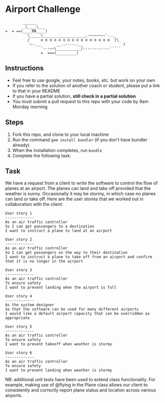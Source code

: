 Airport Challenge
=================

```
        ______
        _\____\___
=  = ==(____MA____)
          \_____\___________________,-~~~~~~~`-.._
          /     o o o o o o o o o o o o o o o o  |\_
          `~-.__       __..----..__                  )
                `---~~\___________/------------`````
                =  ===(_________)

```

Instructions
---------

* Feel free to use google, your notes, books, etc. but work on your own
* If you refer to the solution of another coach or student, please put a link to that in your README
* If you have a partial solution, **still check in a partial solution**
* You must submit a pull request to this repo with your code by 9am Monday morning

Steps
-------

1. Fork this repo, and clone to your local machine
2. Run the command `gem install bundler` (if you don't have bundler already)
3. When the installation completes, run `bundle`
4. Complete the following task:

Task
-----

We have a request from a client to write the software to control the flow of planes at an airport. The planes can land and take off provided that the weather is sunny. Occasionally it may be stormy, in which case no planes can land or take off.  Here are the user stories that we worked out in collaboration with the client:

```
User story 1
-------------
As an air traffic controller 
So I can get passengers to a destination 
I want to instruct a plane to land at an airport

User story 2
-------------
As an air traffic controller 
So I can get passengers on the way to their destination 
I want to instruct a plane to take off from an airport and confirm that it is no longer in the airport

User story 3
-------------
As an air traffic controller 
To ensure safety 
I want to prevent landing when the airport is full 

User story 4
-------------
As the system designer
So that the software can be used for many different airports
I would like a default airport capacity that can be overridden as appropriate

User story 5
-------------
As an air traffic controller 
To ensure safety 
I want to prevent takeoff when weather is stormy 

User story 6
-------------
As an air traffic controller 
To ensure safety 
I want to prevent landing when weather is stormy 

```
NB: additional unit tests have been used to extend class functionality. For example, making use of @flying in the Plane class allows our client to consistently and correctly report plane status and location across various airports.
 
